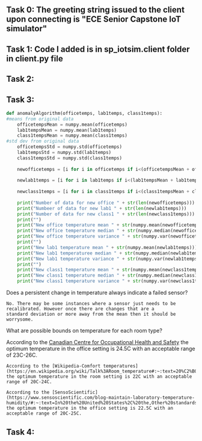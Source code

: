 ## Task 0: The greeting string issued to the client upon connecting is "ECE Senior Capstone IoT simulator"
## Task 1: Code I added is in sp_iotsim.client folder in client.py file
## Task 2: 
## Task 3: 
```python 
def anomalyAlgorithm(officetemps, lab1temps, class1temps):
#means from original data
    officetempsMean = numpy.mean(officetemps)
    lab1tempsMean = numpy.mean(lab1temps)
    class1tempsMean = numpy.mean(class1temps)
#std dev from original data
    officetempsStd = numpy.std(officetemps)
    lab1tempsStd = numpy.std(lab1temps)
    class1tempsStd = numpy.std(class1temps)
    
    newofficetemps = [i for i in officetemps if i<(officetempsMean + officetempsStd)  and i>(officetempsMean - officetempsStd)]
    
    newlab1temps = [i for i in lab1temps if i<(lab1tempsMean + lab1tempsStd) and i>(lab1tempsMean - lab1tempsStd)]
    
    newclass1temps = [i for i in class1temps if i<(class1tempsMean + class1tempsStd) and i>(class1tempsMean - class1tempsStd)]
    
    print("Number of data for new office " + str(len(newofficetemps)))
    print("Numbeer of data for new lab1 " + str(len(newlab1temps)))
    print("Number of data for new class1 " + str(len(newclass1temps)))
    print("")
    print("New office temperature mean " + str(numpy.mean(newofficetemps)))
    print("New office temperature median " + str(numpy.median(newofficetemps)))
    print("New office temperature variance " + str(numpy.var(newofficetemps)))
    print("")
    print("New lab1 temperature mean " + str(numpy.mean(newlab1temps)))
    print("New lab1 temperaturee median " + str(numpy.median(newlab1temps)))
    print("New lab1 temperature variance " + str(numpy.var(newlab1temps)))
    print("")
    print("New class1 temperature mean " + str(numpy.mean(newclass1temps)))
    print("New class1 temperature median " + str(numpy.median(newclass1temps)))
    print("New class1 temperature variance " + str(numpy.var(newclass1temps)))
```
Does a persistent change in temperature always indicate a failed sensor? 

    No. There may be some instances where a sensor just needs to be recalibrated. However once there are changes that are a 
    standard deviation or more away from the mean then it should be worrysome. 

What are possible bounds on temperature for each room type?

   According to the [Canadian Centre for Occupational Health and Safety](https://www.google.com/search?rlz=1C5CHFA_enUS806US806&sxsrf=ALeKk012lAJgZbobkG26_-zwjrgepGooEg%3A1599788293932&ei=BdVaX6nHOPyKytMP28WykAE&q=room+temp+for+office+in+c&oq=room+temp+for+office+in+c&gs_lcp=CgZwc3ktYWIQAzIICCEQFhAdEB4yCAghEBYQHRAeMggIIRAWEB0QHjIICCEQFhAdEB46BAgAEEc6BQghEKABOgYIABAWEB46BQghEJIDUIscWIkoYNUqaABwAXgAgAF7iAGTBJIBAzEuNJgBAKABAaoBB2d3cy13aXrAAQE&sclient=psy-ab&ved=0ahUKEwjp3ebn-9_rAhV8hXIEHduiDBIQ4dUDCA0&uact=5) the optimum temperature in the office setting is 24.5C with an acceptable range of 23C-26C.
   
    According to the [Wikipedia-Comfort temperatures](https://en.wikipedia.org/wiki/Talk%3ARoom_temperature#:~:text=20%C2%B0C%20to%2025,listed%20on%20many%20pharmaceutical%20products.) the optimum temperature in the room setting is 22C with an acceptable range of 20C-24C.
    
    According to the [SensoScientific](https://www.sensoscientific.com/blog-maintain-laboratory-temperature-humidity/#:~:text=In%20the%20United%20States%2C%20the,Other%20standards%20exist.) the optimum temperature in the office setting is 22.5C with an acceptable range of 20C-25C.
## Task 4: 
